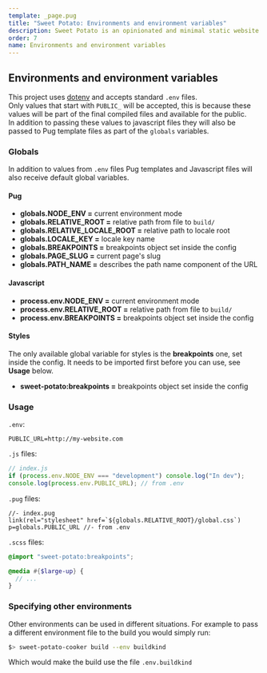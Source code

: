 ```yaml
---
template: _page.pug
title: "Sweet Potato: Environments and environment variables"
description: Sweet Potato is an opinionated and minimal static website generator, by We The Collective.
order: 7
name: Environments and environment variables
---
```


## Environments and environment variables

This project uses [dotenv](https://github.com/motdotla/dotenv) and accepts standard `.env` files.  
Only values that start with `PUBLIC_` will be accepted, this is because these values will be part of the final compiled files and available for the public.  
In addition to passing these values to javascript files they will also be passed to Pug template files as part of the `globals` variables.

### Globals

In addition to values from `.env` files Pug templates and Javascript files will also receive default global variables.

#### Pug

- **globals.NODE_ENV =** current environment mode
- **globals.RELATIVE_ROOT =** relative path from file to `build/`
- **globals.RELATIVE_LOCALE_ROOT =** relative path to locale root
- **globals.LOCALE_KEY =** locale key name
- **globals.BREAKPOINTS =** breakpoints object set inside the config
- **globals.PAGE_SLUG =** current page's slug
- **globals.PATH_NAME =** describes the path name component of the URL

#### Javascript

- **process.env.NODE_ENV =** current environment mode
- **process.env.RELATIVE_ROOT =** relative path from file to `build/`
- **process.env.BREAKPOINTS =** breakpoints object set inside the config

#### Styles

The only available global variable for styles is the **breakpoints** one, set inside the config. It needs to be imported first before you can use, see **Usage** below.

- **sweet-potato:breakpoints =** breakpoints object set inside the config

### Usage

`.env`:

```
PUBLIC_URL=http://my-website.com
```

`.js` files:

```js
// index.js
if (process.env.NODE_ENV === "development") console.log("In dev");
console.log(process.env.PUBLIC_URL); // from .env
```

`.pug` files:

```pug
//- index.pug
link(rel="stylesheet" href=`${globals.RELATIVE_ROOT}/global.css`)
p=globals.PUBLIC_URL //- from .env
```

`.scss` files:

```scss
@import "sweet-potato:breakpoints";

@media #{$large-up} {
  // ...
}
```

### Specifying other environments

Other environments can be used in different situations. For example to pass a different environment file to the build you would simply run:

```bash
$> sweet-potato-cooker build --env buildkind
```

Which would make the build use the file `.env.buildkind`
